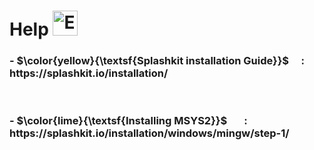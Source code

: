 # Help <img src="https://raw.githubusercontent.com/Tarikul-Islam-Anik/Telegram-Animated-Emojis/main/Symbols/Exclamation%20Mark.webp" alt="Exclamation Mark" width="40" height="40" />


<h3 align="left"> - $\color{yellow}{\textsf{Splashkit installation Guide}}$ &nbsp &nbsp : &nbsp https://splashkit.io/installation/ </h3>  <br>


<h3 align="left"> - $\color{lime}{\textsf{Installing MSYS2}}$  &nbsp &nbsp &nbsp : &nbsp  https://splashkit.io/installation/windows/mingw/step-1/</h3> <br>


